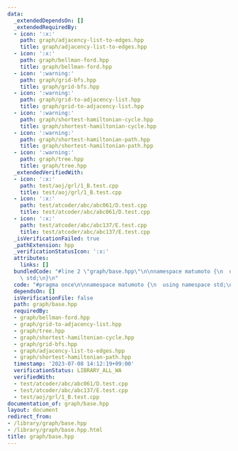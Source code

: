 ```yaml
---
data:
  _extendedDependsOn: []
  _extendedRequiredBy:
  - icon: ':x:'
    path: graph/adjacency-list-to-edges.hpp
    title: graph/adjacency-list-to-edges.hpp
  - icon: ':x:'
    path: graph/bellman-ford.hpp
    title: graph/bellman-ford.hpp
  - icon: ':warning:'
    path: graph/grid-bfs.hpp
    title: graph/grid-bfs.hpp
  - icon: ':warning:'
    path: graph/grid-to-adjacency-list.hpp
    title: graph/grid-to-adjacency-list.hpp
  - icon: ':warning:'
    path: graph/shortest-hamiltonian-cycle.hpp
    title: graph/shortest-hamiltonian-cycle.hpp
  - icon: ':warning:'
    path: graph/shortest-hamiltonian-path.hpp
    title: graph/shortest-hamiltonian-path.hpp
  - icon: ':warning:'
    path: graph/tree.hpp
    title: graph/tree.hpp
  _extendedVerifiedWith:
  - icon: ':x:'
    path: test/aoj/grl/1_B.test.cpp
    title: test/aoj/grl/1_B.test.cpp
  - icon: ':x:'
    path: test/atcoder/abc/abc061/D.test.cpp
    title: test/atcoder/abc/abc061/D.test.cpp
  - icon: ':x:'
    path: test/atcoder/abc/abc137/E.test.cpp
    title: test/atcoder/abc/abc137/E.test.cpp
  _isVerificationFailed: true
  _pathExtension: hpp
  _verificationStatusIcon: ':x:'
  attributes:
    links: []
  bundledCode: "#line 2 \"graph/base.hpp\"\n\nnamespace matumoto {\n  using namespace\
    \ std;\n}\n"
  code: "#pragma once\n\nnamespace matumoto {\n  using namespace std;\n}"
  dependsOn: []
  isVerificationFile: false
  path: graph/base.hpp
  requiredBy:
  - graph/bellman-ford.hpp
  - graph/grid-to-adjacency-list.hpp
  - graph/tree.hpp
  - graph/shortest-hamiltonian-cycle.hpp
  - graph/grid-bfs.hpp
  - graph/adjacency-list-to-edges.hpp
  - graph/shortest-hamiltonian-path.hpp
  timestamp: '2023-07-08 14:12:19+09:00'
  verificationStatus: LIBRARY_ALL_WA
  verifiedWith:
  - test/atcoder/abc/abc061/D.test.cpp
  - test/atcoder/abc/abc137/E.test.cpp
  - test/aoj/grl/1_B.test.cpp
documentation_of: graph/base.hpp
layout: document
redirect_from:
- /library/graph/base.hpp
- /library/graph/base.hpp.html
title: graph/base.hpp
---
```

